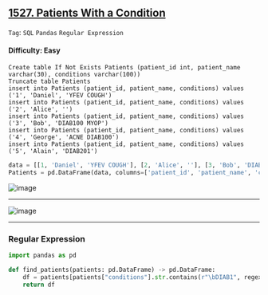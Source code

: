 ## [1527. Patients With a Condition](https://leetcode.com/problems/patients-with-a-condition)

```Tag```: ```SQL``` ```Pandas``` ```Regular Expression```

#### Difficulty: Easy

```MySQL
Create table If Not Exists Patients (patient_id int, patient_name varchar(30), conditions varchar(100))
Truncate table Patients
insert into Patients (patient_id, patient_name, conditions) values ('1', 'Daniel', 'YFEV COUGH')
insert into Patients (patient_id, patient_name, conditions) values ('2', 'Alice', '')
insert into Patients (patient_id, patient_name, conditions) values ('3', 'Bob', 'DIAB100 MYOP')
insert into Patients (patient_id, patient_name, conditions) values ('4', 'George', 'ACNE DIAB100')
insert into Patients (patient_id, patient_name, conditions) values ('5', 'Alain', 'DIAB201')
```

```Python
data = [[1, 'Daniel', 'YFEV COUGH'], [2, 'Alice', ''], [3, 'Bob', 'DIAB100 MYOP'], [4, 'George', 'ACNE DIAB100'], [5, 'Alain', 'DIAB201']]
Patients = pd.DataFrame(data, columns=['patient_id', 'patient_name', 'conditions']).astype({'patient_id':'int64', 'patient_name':'object', 'conditions':'object'})
```

![image](https://github.com/quananhle/Python/assets/35042430/7e7e2f01-bbc8-4918-9b7a-e13d2a223e55)

---

![image](https://github.com/quananhle/Python/assets/35042430/cbe1a671-e097-416b-8863-0b5a8ccb9576)

---

### Regular Expression

```Python
import pandas as pd

def find_patients(patients: pd.DataFrame) -> pd.DataFrame:
    df = patients[patients["conditions"].str.contains(r"\bDIAB1", regex=True)]
    return df
```
